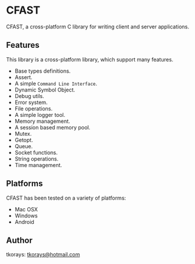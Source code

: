 # CFAST
CFAST, a cross-platform C library for writing client and server applications.

## Features
This library is a cross-platform library, which support many features.

* Base types definitions.
* Assert.
* A simple `Command Line Interface`.
* Dynamic Symbol Object.
* Debug utils.
* Error system.
* File operations.
* A simple logger tool.
* Memory management.
* A session based memory pool.
* Mutex.
* Getopt.
* Queue.
* Socket functions.
* String operations.
* Time management.

## Platforms
CFAST has been tested on a variety of platforms:

* Mac OSX
* Windows
* Android

## Author
tkorays: <tkorays@hotmail.com>
